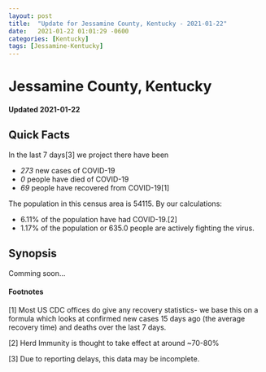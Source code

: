 ```yaml
---
layout: post
title:  "Update for Jessamine County, Kentucky - 2021-01-22"
date:   2021-01-22 01:01:29 -0600
categories: [Kentucky]
tags: [Jessamine-Kentucky]
---
```


# Jessamine County, Kentucky
#### Updated 2021-01-22

## Quick Facts

In the last 7 days[3] we project there have been
- *273* new cases of COVID-19
- *0* people have died of COVID-19
- *69* people have recovered from COVID-19[1]

The population in this census area is 54115. By our calculations:
- 6.11% of the population have had COVID-19.[2]
- 1.17% of the population or 635.0 people are actively fighting the virus.

## Synopsis

Comming soon...


#### Footnotes

[1] Most US CDC offices do give any recovery statistics- we base this on a formula which looks at confirmed new cases
15 days ago (the average recovery time) and deaths over the last 7 days.

[2] Herd Immunity is thought to take effect at around ~70-80%

[3] Due to reporting delays, this data may be incomplete.
 
    